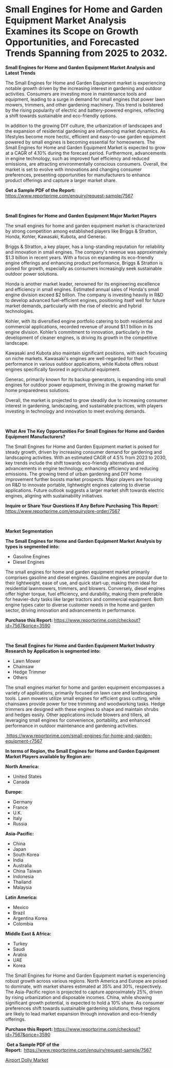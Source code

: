 <p><h1>Small Engines for Home and Garden Equipment Market Analysis Examines its Scope on Growth Opportunities, and Forecasted Trends Spanning from 2025 to 2032.</h1></p><p><strong>Small Engines for Home and Garden Equipment Market Analysis and Latest Trends</strong></p>
<p><p>The Small Engines for Home and Garden Equipment market is experiencing notable growth driven by the increasing interest in gardening and outdoor activities. Consumers are investing more in maintenance tools and equipment, leading to a surge in demand for small engines that power lawn mowers, trimmers, and other gardening machinery. This trend is bolstered by the rising popularity of electric and battery-powered engines, reflecting a shift towards sustainable and eco-friendly options.</p><p>In addition to the growing DIY culture, the urbanization of landscapes and the expansion of residential gardening are influencing market dynamics. As lifestyles become more hectic, efficient and easy-to-use garden equipment powered by small engines is becoming essential for homeowners. The Small Engines for Home and Garden Equipment Market is expected to grow at a CAGR of 4.10% during the forecast period. Furthermore, advancements in engine technology, such as improved fuel efficiency and reduced emissions, are attracting environmentally conscious consumers. Overall, the market is set to evolve with innovations and changing consumer preferences, presenting opportunities for manufacturers to enhance product offerings and capture a larger market share.</p></p>
<p><strong>Get a Sample PDF of the Report:&nbsp;</strong> <a href="https://www.reportprime.com/enquiry/request-sample/7567?utm_campaign=2224&utm_medium=2&utm_source=Github&utm_content=ia&utm_term=19032025&utm_id=small-engines-for-home-and-garden-equipment">https://www.reportprime.com/enquiry/request-sample/7567</a></p>
<p>&nbsp;</p>
<p><strong>Small Engines for Home and Garden Equipment Major Market Players</strong></p>
<p><p>The small engines for home and garden equipment market is characterized by strong competition among established players like Briggs & Stratton, Honda, Kohler, Kawasaki, Kubota, and Generac. </p><p>Briggs & Stratton, a key player, has a long-standing reputation for reliability and innovation in small engines. The company's revenue was approximately $1.3 billion in recent years. With a focus on expanding its eco-friendly engine offerings and enhancing product performance, Briggs & Stratton is poised for growth, especially as consumers increasingly seek sustainable outdoor power solutions.</p><p>Honda is another market leader, renowned for its engineering excellence and efficiency in small engines. Estimated annual sales of Honda's small engine division exceed $2 billion. The company is investing heavily in R&D to develop advanced fuel-efficient engines, positioning itself well for future market demands, particularly with the rise of electric and hybrid technologies.</p><p>Kohler, with its diversified engine portfolio catering to both residential and commercial applications, recorded revenue of around $1.1 billion in its engine division. Kohler’s commitment to innovation, particularly in the development of cleaner engines, is driving its growth in the competitive landscape.</p><p>Kawasaki and Kubota also maintain significant positions, with each focusing on niche markets. Kawasaki's engines are well-regarded for their performance in various outdoor applications, while Kubota offers robust engines specifically favored in agricultural equipment. </p><p>Generac, primarily known for its backup generators, is expanding into small engines for outdoor power equipment, thriving in the growing market for home preparedness solutions.</p><p>Overall, the market is projected to grow steadily due to increasing consumer interest in gardening, landscaping, and sustainable practices, with players investing in technology and innovation to meet evolving demands.</p></p>
<p>&nbsp;</p>
<p><strong>What Are The Key Opportunities For Small Engines for Home and Garden Equipment Manufacturers?</strong></p>
<p><p>The Small Engines for Home and Garden Equipment market is poised for steady growth, driven by increasing consumer demand for gardening and landscaping activities. With an estimated CAGR of 4.5% from 2023 to 2030, key trends include the shift towards eco-friendly alternatives and advancements in engine technology, enhancing efficiency and reducing emissions. The growing trend of urban gardening and DIY home improvement further boosts market prospects. Major players are focusing on R&D to innovate portable, lightweight engines catering to diverse applications. Future outlook suggests a larger market shift towards electric engines, aligning with sustainability initiatives.</p></p>
<p><strong>Inquire or Share Your Questions If Any Before Purchasing This Report:</strong> <a href="https://www.reportprime.com/enquiry/pre-order/7567?utm_campaign=2224&utm_medium=2&utm_source=Github&utm_content=ia&utm_term=19032025&utm_id=small-engines-for-home-and-garden-equipment">https://www.reportprime.com/enquiry/pre-order/7567</a></p>
<p>&nbsp;</p>
<p><strong>Market Segmentation</strong></p>
<p><strong>The Small Engines for Home and Garden Equipment Market Analysis by types is segmented into:</strong></p>
<p><ul><li>Gasoline Engines</li><li>Diesel Engines</li></ul></p>
<p><p>The small engines for home and garden equipment market primarily comprises gasoline and diesel engines. Gasoline engines are popular due to their lightweight, ease of use, and quick start-up, making them ideal for residential lawnmowers, trimmers, and blowers. Conversely, diesel engines offer higher torque, fuel efficiency, and durability, making them preferable for heavier-duty tasks like larger tractors and commercial equipment. Both engine types cater to diverse customer needs in the home and garden sector, driving innovation and advancements in performance.</p></p>
<p><strong>Purchase this Report:&nbsp;</strong><a href="https://www.reportprime.com/checkout?id=7567&price=3590&utm_campaign=2224&utm_medium=2&utm_source=Github&utm_content=ia&utm_term=19032025&utm_id=small-engines-for-home-and-garden-equipment">https://www.reportprime.com/checkout?id=7567&price=3590</a></p>
<p>&nbsp;</p>
<p><strong>The Small Engines for Home and Garden Equipment Market Industry Research by Application is segmented into:</strong></p>
<p><ul><li>Lawn Mower</li><li>Chainsaw</li><li>Hedge Trimmer</li><li>Others</li></ul></p>
<p><p>The small engines market for home and garden equipment encompasses a variety of applications, primarily focused on lawn care and landscaping tools. Lawn mowers utilize small engines for efficient grass cutting, while chainsaws provide power for tree trimming and woodworking tasks. Hedge trimmers are designed with these engines to shape and maintain shrubs and hedges easily. Other applications include blowers and tillers, all leveraging small engines for convenience, portability, and enhanced performance in outdoor maintenance and gardening activities.</p></p>
<p><a href="https://www.reportprime.com/small-engines-for-home-and-garden-equipment-r7567?utm_campaign=2224&utm_medium=2&utm_source=Github&utm_content=ia&utm_term=19032025&utm_id=small-engines-for-home-and-garden-equipment">&nbsp;https://www.reportprime.com/small-engines-for-home-and-garden-equipment-r7567</a></p>
<p><strong>In terms of Region, the Small Engines for Home and Garden Equipment Market Players available by Region are:</strong></p>
<p>
    <p> <strong> North America: </strong>
        <ul>
            <li>United States</li>
            <li>Canada</li>
        </ul>
        </p> 
    <p> <strong> Europe: </strong>
        <ul>
            <li>Germany</li>
            <li>France</li>
            <li>U.K.</li>
            <li>Italy</li>
            <li>Russia</li>
        </ul>
        </p> 
    <p> <strong> Asia-Pacific: </strong>
        <ul>
            <li>China</li>
            <li>Japan</li>
            <li>South Korea</li>
            <li>India</li>
            <li>Australia</li>
            <li>China Taiwan</li>
            <li>Indonesia</li>
            <li>Thailand</li>
            <li>Malaysia</li>
        </ul>
        </p> 
    <p> <strong> Latin America: </strong>
        <ul>
            <li>Mexico</li>
            <li>Brazil</li>
            <li>Argentina Korea</li>
            <li>Colombia</li>
        </ul>
        </p> 
    <p> <strong> Middle East & Africa: </strong>
        <ul>
            <li>Turkey</li>
            <li>Saudi</li>
            <li>Arabia</li>
            <li>UAE</li>
            <li>Korea</li>
        </ul>
    </p>
    </p>
<p><p>The Small Engines for Home and Garden Equipment market is experiencing robust growth across various regions. North America and Europe are poised to dominate, with market shares estimated at 35% and 30%, respectively. The Asia-Pacific region is projected to capture approximately 25%, driven by rising urbanization and disposable incomes. China, while showing significant growth potential, is expected to hold a 10% share. As consumer preferences shift towards sustainable gardening solutions, these regions are likely to lead market expansion through innovation and eco-friendly offerings.</p></p>
<p><strong>Purchase this Report: </strong><a href="https://www.reportprime.com/checkout?id=7567&price=3590&utm_campaign=2224&utm_medium=2&utm_source=Github&utm_content=ia&utm_term=19032025&utm_id=small-engines-for-home-and-garden-equipment">https://www.reportprime.com/checkout?id=7567&price=3590</a></p>
<p>&nbsp;<strong>Get a Sample PDF of the Report:&nbsp;&nbsp;</strong><a href="https://www.reportprime.com/enquiry/request-sample/7567?utm_campaign=2224&utm_medium=2&utm_source=Github&utm_content=ia&utm_term=19032025&utm_id=small-engines-for-home-and-garden-equipment">https://www.reportprime.com/enquiry/request-sample/7567</a></p>
<p><strong></strong></p>
<p><p><a href="https://github.com/djoeamakeh/Market-Research-Report-List-1/blob/main/airport-dolly-market.md?utm_campaign=2224&utm_medium=2&utm_source=Github&utm_content=ia&utm_term=19032025&utm_id=small-engines-for-home-and-garden-equipment">Airport Dolly Market</a></p></p>